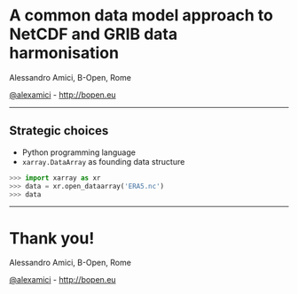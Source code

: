 
# A common data model approach to NetCDF and GRIB data harmonisation


Alessandro Amici, B-Open, Rome

[@alexamici](https://twitter.com/alexamici) - http://bopen.eu

---

## Strategic choices


 * Python programming language
 * `xarray.DataArray` as founding data structure

```python
>>> import xarray as xr
>>> data = xr.open_dataarray('ERA5.nc')
>>> data

```

---

# Thank you!


Alessandro Amici, B-Open, Rome

[@alexamici](https://twitter.com/alexamici) - http://bopen.eu
